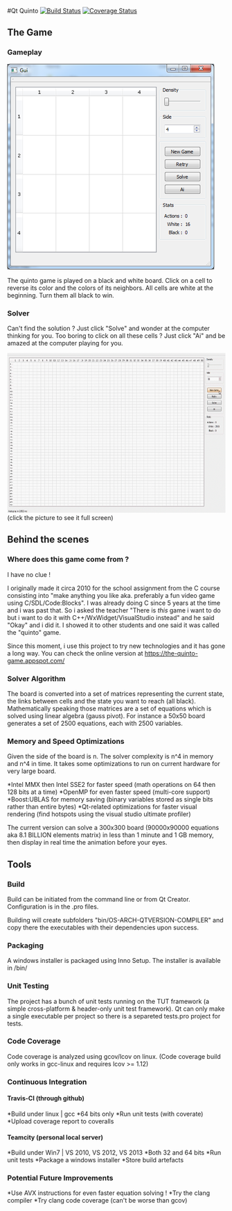 #Qt Quinto
[![Build Status](https://travis-ci.org/morotti/qt-quinto.svg?branch=master)](https://travis-ci.org/morotti/qt-quinto)
[![Coverage Status](https://coveralls.io/repos/morotti/qt-quinto/badge.svg?branch=master&service=github)](https://coveralls.io/github/morotti/qt-quinto?branch=master)

## The Game
### Gameplay
![Picture of the board](https://github.com/morotti/qt-quinto/blob/master/img/board_4x4.png "4x4 quinto board example")

The quinto game is played on a black and white board. Click on a cell to reverse its color and the colors of its neighbors.
All cells are white at the beginning. Turn them all black to win.

### Solver
Can't find the solution ? Just click "Solve" and wonder at the computer thinking for you.
Too boring to click on all these cells ? Just click "Ai" and be amazed at the computer playing for you.

<img src="https://github.com/morotti/qt-quinto/blob/master/img/solver_50x50.gif?raw=true" width="640" height="368" alt="Video of the solver on a 50x50 board">
(click the picture to see it full screen)


## Behind the scenes

### Where does this game come from ?
I have no clue !

I originally made it circa 2010 for the school assignment from the C course consisting into "make anything you like aka. preferably a fun video game using C/SDL/Code:Blocks". I was already doing C since 5 years at the time and i was past that. So i asked the teacher "There is *this* game i want to do but i want to do it with C++/WxWidget/VisualStudio instead" and he said "Okay" and i did it. I showed it to other students and one said it was called the "quinto" game.

Since this moment, i use this project to try new technologies and it has gone a long way. You can check the online version at https://the-quinto-game.appspot.com/

### Solver Algorithm
The board is converted into a set of matrices representing the current state, the links between cells and the state you want to reach (all black). Mathematically speaking those matrices are a set of equations which is solved using linear algebra (gauss pivot). For instance a 50x50 board generates a set of 2500 equations, each with 2500 variables.

### Memory and Speed Optimizations
Given the side of the board is n. The solver complexity is n^4 in memory and n^4 in time. It takes some optimizations to run on current hardware for very large board.

*Intel MMX then Intel SSE2 for faster speed (math operations on 64 then 128 bits at a time)
*OpenMP for even faster speed (multi-core support)
*Boost:UBLAS for memory saving (binary variables stored as single bits rather than entire bytes)
*Qt-related optimizations for faster visual rendering (find hotspots using the visual studio ultimate profiler)

The current version can solve a 300x300 board (90000x90000 equations aka 8.1 BILLION elements matrix) in less than 1 minute and 1 GB memory, then display in real time the animation before your eyes.

## Tools
### Build
Build can be initiated from the command line or from Qt Creator. Configuration is in the .pro files.

Building will create subfolders "bin/OS-ARCH-QTVERSION-COMPILER" and copy there the executables with their dependencies upon success.

### Packaging
A windows installer is packaged using Inno Setup.
The installer is available in /bin/

### Unit Testing
The project has a bunch of unit tests running on the TUT framework (a simple cross-platform & header-only unit test framework).
Qt can only make a single executable per project so there is a separeted tests.pro project for tests.

### Code Coverage
Code coverage is analyzed using gcov/lcov on linux. (Code coverage build only works in gcc-linux and requires lcov >= 1.12)

### Continuous Integration
#### Travis-CI (through github)
*Build under linux | gcc
*64 bits only
*Run unit tests (with coverate)
*Upload coverage report to coveralls

#### Teamcity (personal local server)
*Build under Win7 | VS 2010, VS 2012, VS 2013
*Both 32 and 64 bits
*Run unit tests
*Package a windows installer
*Store build artefacts

### Potential Future Improvements
*Use AVX instructions for even faster equation solving !
*Try the clang compiler
*Try clang code coverage (can't be worse than gcov)
